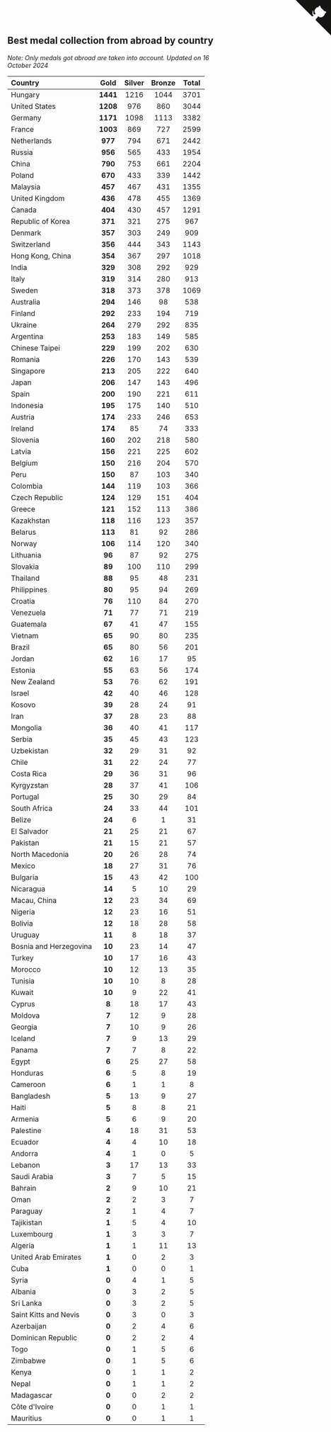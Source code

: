 ## Best medal collection from abroad by country

*Note: Only medals got abroad are taken into account.*
*Updated on 16 October 2024*

| Country | Gold | Silver | Bronze | Total |
| :--- | :--: | :--: | :--: | :--: |
| Hungary | **1441** | 1216 | 1044 | 3701 |
| United States | **1208** | 976 | 860 | 3044 |
| Germany | **1171** | 1098 | 1113 | 3382 |
| France | **1003** | 869 | 727 | 2599 |
| Netherlands | **977** | 794 | 671 | 2442 |
| Russia | **956** | 565 | 433 | 1954 |
| China | **790** | 753 | 661 | 2204 |
| Poland | **670** | 433 | 339 | 1442 |
| Malaysia | **457** | 467 | 431 | 1355 |
| United Kingdom | **436** | 478 | 455 | 1369 |
| Canada | **404** | 430 | 457 | 1291 |
| Republic of Korea | **371** | 321 | 275 | 967 |
| Denmark | **357** | 303 | 249 | 909 |
| Switzerland | **356** | 444 | 343 | 1143 |
| Hong Kong, China | **354** | 367 | 297 | 1018 |
| India | **329** | 308 | 292 | 929 |
| Italy | **319** | 314 | 280 | 913 |
| Sweden | **318** | 373 | 378 | 1069 |
| Australia | **294** | 146 | 98 | 538 |
| Finland | **292** | 233 | 194 | 719 |
| Ukraine | **264** | 279 | 292 | 835 |
| Argentina | **253** | 183 | 149 | 585 |
| Chinese Taipei | **229** | 199 | 202 | 630 |
| Romania | **226** | 170 | 143 | 539 |
| Singapore | **213** | 205 | 222 | 640 |
| Japan | **206** | 147 | 143 | 496 |
| Spain | **200** | 190 | 221 | 611 |
| Indonesia | **195** | 175 | 140 | 510 |
| Austria | **174** | 233 | 246 | 653 |
| Ireland | **174** | 85 | 74 | 333 |
| Slovenia | **160** | 202 | 218 | 580 |
| Latvia | **156** | 221 | 225 | 602 |
| Belgium | **150** | 216 | 204 | 570 |
| Peru | **150** | 87 | 103 | 340 |
| Colombia | **144** | 119 | 103 | 366 |
| Czech Republic | **124** | 129 | 151 | 404 |
| Greece | **121** | 152 | 113 | 386 |
| Kazakhstan | **118** | 116 | 123 | 357 |
| Belarus | **113** | 81 | 92 | 286 |
| Norway | **106** | 114 | 120 | 340 |
| Lithuania | **96** | 87 | 92 | 275 |
| Slovakia | **89** | 100 | 110 | 299 |
| Thailand | **88** | 95 | 48 | 231 |
| Philippines | **80** | 95 | 94 | 269 |
| Croatia | **76** | 110 | 84 | 270 |
| Venezuela | **71** | 77 | 71 | 219 |
| Guatemala | **67** | 41 | 47 | 155 |
| Vietnam | **65** | 90 | 80 | 235 |
| Brazil | **65** | 80 | 56 | 201 |
| Jordan | **62** | 16 | 17 | 95 |
| Estonia | **55** | 63 | 56 | 174 |
| New Zealand | **53** | 76 | 62 | 191 |
| Israel | **42** | 40 | 46 | 128 |
| Kosovo | **39** | 28 | 24 | 91 |
| Iran | **37** | 28 | 23 | 88 |
| Mongolia | **36** | 40 | 41 | 117 |
| Serbia | **35** | 45 | 43 | 123 |
| Uzbekistan | **32** | 29 | 31 | 92 |
| Chile | **31** | 22 | 24 | 77 |
| Costa Rica | **29** | 36 | 31 | 96 |
| Kyrgyzstan | **28** | 37 | 41 | 106 |
| Portugal | **25** | 30 | 29 | 84 |
| South Africa | **24** | 33 | 44 | 101 |
| Belize | **24** | 6 | 1 | 31 |
| El Salvador | **21** | 25 | 21 | 67 |
| Pakistan | **21** | 15 | 21 | 57 |
| North Macedonia | **20** | 26 | 28 | 74 |
| Mexico | **18** | 27 | 31 | 76 |
| Bulgaria | **15** | 43 | 42 | 100 |
| Nicaragua | **14** | 5 | 10 | 29 |
| Macau, China | **12** | 23 | 34 | 69 |
| Nigeria | **12** | 23 | 16 | 51 |
| Bolivia | **12** | 18 | 28 | 58 |
| Uruguay | **11** | 8 | 18 | 37 |
| Bosnia and Herzegovina | **10** | 23 | 14 | 47 |
| Turkey | **10** | 17 | 16 | 43 |
| Morocco | **10** | 12 | 13 | 35 |
| Tunisia | **10** | 10 | 8 | 28 |
| Kuwait | **10** | 9 | 22 | 41 |
| Cyprus | **8** | 18 | 17 | 43 |
| Moldova | **7** | 12 | 9 | 28 |
| Georgia | **7** | 10 | 9 | 26 |
| Iceland | **7** | 9 | 13 | 29 |
| Panama | **7** | 7 | 8 | 22 |
| Egypt | **6** | 25 | 27 | 58 |
| Honduras | **6** | 5 | 8 | 19 |
| Cameroon | **6** | 1 | 1 | 8 |
| Bangladesh | **5** | 13 | 9 | 27 |
| Haiti | **5** | 8 | 8 | 21 |
| Armenia | **5** | 6 | 9 | 20 |
| Palestine | **4** | 18 | 31 | 53 |
| Ecuador | **4** | 4 | 10 | 18 |
| Andorra | **4** | 1 | 0 | 5 |
| Lebanon | **3** | 17 | 13 | 33 |
| Saudi Arabia | **3** | 7 | 5 | 15 |
| Bahrain | **2** | 9 | 10 | 21 |
| Oman | **2** | 2 | 3 | 7 |
| Paraguay | **2** | 1 | 4 | 7 |
| Tajikistan | **1** | 5 | 4 | 10 |
| Luxembourg | **1** | 3 | 3 | 7 |
| Algeria | **1** | 1 | 11 | 13 |
| United Arab Emirates | **1** | 0 | 2 | 3 |
| Cuba | **1** | 0 | 0 | 1 |
| Syria | **0** | 4 | 1 | 5 |
| Albania | **0** | 3 | 2 | 5 |
| Sri Lanka | **0** | 3 | 2 | 5 |
| Saint Kitts and Nevis | **0** | 3 | 0 | 3 |
| Azerbaijan | **0** | 2 | 4 | 6 |
| Dominican Republic | **0** | 2 | 2 | 4 |
| Togo | **0** | 1 | 5 | 6 |
| Zimbabwe | **0** | 1 | 5 | 6 |
| Kenya | **0** | 1 | 1 | 2 |
| Nepal | **0** | 1 | 1 | 2 |
| Madagascar | **0** | 0 | 2 | 2 |
| Côte d'Ivoire | **0** | 0 | 1 | 1 |
| Mauritius | **0** | 0 | 1 | 1 |


<a href="https://github.com/jonatanklosko/wca_statistics" class="github-corner" aria-label="View source on Github"><svg width="80" height="80" viewBox="0 0 250 250" style="fill:#151513; color:#fff; position: absolute; top: 0; border: 0; right: 0;" aria-hidden="true"><path d="M0,0 L115,115 L130,115 L142,142 L250,250 L250,0 Z"></path><path d="M128.3,109.0 C113.8,99.7 119.0,89.6 119.0,89.6 C122.0,82.7 120.5,78.6 120.5,78.6 C119.2,72.0 123.4,76.3 123.4,76.3 C127.3,80.9 125.5,87.3 125.5,87.3 C122.9,97.6 130.6,101.9 134.4,103.2" fill="currentColor" style="transform-origin: 130px 106px;" class="octo-arm"></path><path d="M115.0,115.0 C114.9,115.1 118.7,116.5 119.8,115.4 L133.7,101.6 C136.9,99.2 139.9,98.4 142.2,98.6 C133.8,88.0 127.5,74.4 143.8,58.0 C148.5,53.4 154.0,51.2 159.7,51.0 C160.3,49.4 163.2,43.6 171.4,40.1 C171.4,40.1 176.1,42.5 178.8,56.2 C183.1,58.6 187.2,61.8 190.9,65.4 C194.5,69.0 197.7,73.2 200.1,77.6 C213.8,80.2 216.3,84.9 216.3,84.9 C212.7,93.1 206.9,96.0 205.4,96.6 C205.1,102.4 203.0,107.8 198.3,112.5 C181.9,128.9 168.3,122.5 157.7,114.1 C157.9,116.9 156.7,120.9 152.7,124.9 L141.0,136.5 C139.8,137.7 141.6,141.9 141.8,141.8 Z" fill="currentColor" class="octo-body"></path></svg></a><style>.github-corner:hover .octo-arm{animation:octocat-wave 560ms ease-in-out}@keyframes octocat-wave{0%,100%{transform:rotate(0)}20%,60%{transform:rotate(-25deg)}40%,80%{transform:rotate(10deg)}}@media (max-width:500px){.github-corner:hover .octo-arm{animation:none}.github-corner .octo-arm{animation:octocat-wave 560ms ease-in-out}}</style>
